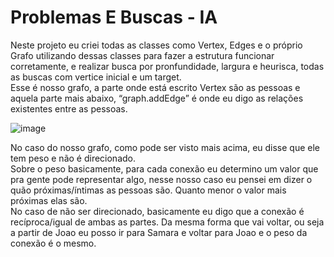 # Problemas E Buscas - IA
  Neste projeto eu criei todas as classes como Vertex, Edges e o próprio Grafo utilizando dessas classes para fazer a estrutura funcionar corretamente, e realizar busca por pronfundidade, largura e heurisca, todas as buscas com vertice inicial e um target.  
  Esse é nosso grafo, a parte onde está escrito Vertex são as pessoas e aquela parte mais abaixo, “graph.addEdge” é onde eu digo as relações existentes entre as pessoas.     
    
  ![image](https://github.com/AdelaneJunior/ProblemasEBuscas-IA/assets/114602270/e4cbcf25-0d83-47bd-a0d0-6877dc52dc38)  
    
  No caso do nosso grafo, como pode ser visto mais acima, eu disse que ele tem peso e não é direcionado.     
  Sobre o peso basicamente, para cada conexão eu determino um valor que pra gente pode representar algo, nesse nosso caso eu pensei em dizer o quão próximas/íntimas  as pessoas são. Quanto menor o valor mais próximas elas são.  
  No caso de não ser direcionado, basicamente eu digo que a conexão é recíproca/igual de ambas as partes. Da mesma forma que vai voltar, ou seja a partir de Joao eu posso ir para Samara e voltar para Joao e o peso da conexão é o mesmo.
